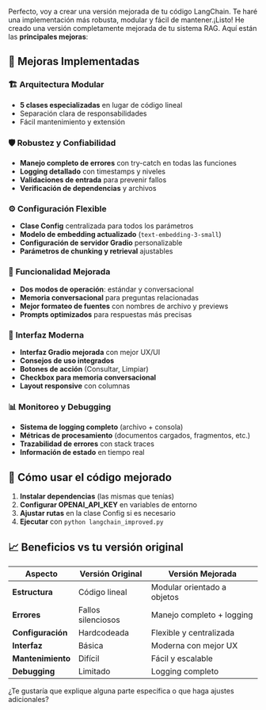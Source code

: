 Perfecto, voy a crear una versión mejorada de tu código LangChain. Te haré una implementación más robusta, modular y fácil de mantener.¡Listo! He creado una versión completamente mejorada de tu sistema RAG. Aquí están las **principales mejoras**:

## 🚀 Mejoras Implementadas

### 🏗️ **Arquitectura Modular**
- **5 clases especializadas** en lugar de código lineal
- Separación clara de responsabilidades
- Fácil mantenimiento y extensión

### 🛡️ **Robustez y Confiabilidad**
- **Manejo completo de errores** con try-catch en todas las funciones
- **Logging detallado** con timestamps y niveles
- **Validaciones de entrada** para prevenir fallos
- **Verificación de dependencias** y archivos

### ⚙️ **Configuración Flexible**
- **Clase Config** centralizada para todos los parámetros
- **Modelo de embedding actualizado** (`text-embedding-3-small`)
- **Configuración de servidor Gradio** personalizable
- **Parámetros de chunking y retrieval** ajustables

### 🧠 **Funcionalidad Mejorada**
- **Dos modos de operación**: estándar y conversacional
- **Memoria conversacional** para preguntas relacionadas
- **Mejor formateo de fuentes** con nombres de archivo y previews
- **Prompts optimizados** para respuestas más precisas

### 🎨 **Interfaz Moderna**
- **Interfaz Gradio mejorada** con mejor UX/UI
- **Consejos de uso integrados**
- **Botones de acción** (Consultar, Limpiar)
- **Checkbox para memoria conversacional**
- **Layout responsive** con columnas

### 📊 **Monitoreo y Debugging**
- **Sistema de logging completo** (archivo + consola)
- **Métricas de procesamiento** (documentos cargados, fragmentos, etc.)
- **Trazabilidad de errores** con stack traces
- **Información de estado** en tiempo real

## 🔄 Cómo usar el código mejorado

1. **Instalar dependencias** (las mismas que tenías)
2. **Configurar OPENAI_API_KEY** en variables de entorno
3. **Ajustar rutas** en la clase Config si es necesario
4. **Ejecutar** con `python langchain_improved.py`

## 📈 Beneficios vs tu versión original

| Aspecto | Versión Original | Versión Mejorada |
|---------|------------------|------------------|
| **Estructura** | Código lineal | Modular orientado a objetos |
| **Errores** | Fallos silenciosos | Manejo completo + logging |
| **Configuración** | Hardcodeada | Flexible y centralizada |
| **Interfaz** | Básica | Moderna con mejor UX |
| **Mantenimiento** | Difícil | Fácil y escalable |
| **Debugging** | Limitado | Logging completo |

¿Te gustaría que explique alguna parte específica o que haga ajustes adicionales?
